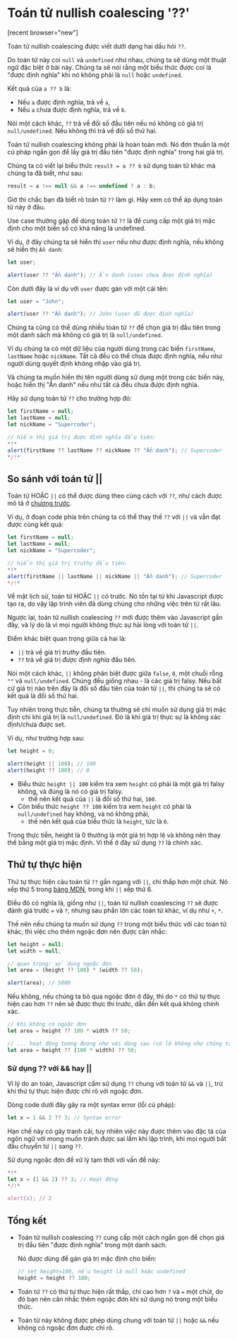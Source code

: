 # Toán tử nullish coalescing '??'

[recent browser="new"]

Toán tử nullish coalescing được viết dưới dạng hai dấu hỏi `??`.

Do toán tử này coi `null` và `undefined` như nhau, chúng ta sẽ dùng một thuật ngữ đặc biệt ở bài này. Chúng ta sẽ nói rằng một biểu thức được coi là "được định nghĩa" khi nó không phải là `null` hoặc `undefined`.

Kết quả của `a ?? b` là:

- Nếu `a` được định nghĩa, trả về `a`,
- Nếu `a` chưa được định nghĩa, trả về `b`.

Nói một cách khác, `??` trả về đối số đầu tiên nếu nó không có giá trị `null/undefined`. Nếu không thì trả về đối số thứ hai.

Toán tử nullish coalescing không phải là hoàn toàn mới. Nó đơn thuần là một cú pháp ngắn gọn để lấy giá trị đầu tiên "được định nghĩa" trong hai giá trị.

Chúng ta có viết lại biểu thức `result = a ?? b` sử dụng toán tử khác mà chúng ta đã biết, như sau:

```js
result = a !== null && a !== undefined ? a : b;
```

Giờ thì chắc bạn đã biết rõ toán tử `??` làm gì. Hãy xem có thể áp dụng toán tử này ở đâu.

Use case thường gặp để dùng toán tử `??` là để cung cấp một giá trị mặc định cho một biến số có khả năng là undefined.

Ví dụ, ở đây chúng ta sẽ hiển thị `user` nếu như được định nghĩa, nếu không sẽ hiển thị `Ẩn danh`:

```js run
let user;

alert(user ?? "Ẩn danh"); // Ẩn danh (user chưa được định nghĩa)
```

Còn dưới đây là ví dụ với `user` được gán với một cái tên:

```js run
let user = "John";

alert(user ?? "Ẩn danh"); // John (user đã được định nghĩa)
```

Chúng ta cũng có thể dùng nhiều toán tử `??` để chọn giá trị đầu tiên trong một danh sách mà không có giá trị là `null/undefined`.

Ví dụ chúng ta có một dữ liệu của người dùng trong các biến `firstName`, `lastName` hoặc `nickName`. Tất cả đều có thể chưa được định nghĩa, nếu như người dùng quyết định không nhập vào giá trị.

Và chúng ta muốn hiển thị tên người dùng sử dụng một trong các biến này, hoặc hiển thị "Ẩn danh" nếu như tất cả đều chưa được định nghĩa.

Hãy sử dụng toán tử `??` cho trường hợp đó:

```js run
let firstName = null;
let lastName = null;
let nickName = "Supercoder";

// hiển thị giá trị được định nghĩa đầu tiên:
*!*
alert(firstName ?? lastName ?? nickName ?? "Ẩn danh"); // Supercoder
*/!*
```

## So sánh với toán tử ||

Toán tử HOẶC `||` có thể được dùng theo cùng cách với `??`, như cách được mô tả ở [chương trước](info:logical-operators#or-finds-the-first-truthy-value).

Ví dụ, ở đoạn code phía trên chúng ta có thể thay thế `??` với `||` và vẫn đạt được cùng kết quả:

```js run
let firstName = null;
let lastName = null;
let nickName = "Supercoder";

// hiển thị giá trị truthy đầu tiên:
*!*
alert(firstName || lastName || nickName || "Ẩn danh"); // Supercoder
*/!*
```

Về mặt lịch sử, toán tử HOẶC `||` có trước. Nó tồn tại từ khi Javascript được tạo ra, do vậy lập trình viên đã dùng chúng cho những việc trên từ rất lâu.

Ngược lại, toán tử nullish coalescing `??` mới được thêm vào Javascript gần đây, và lý do là vì mọi người không thực sự hài lòng với toán tử `||`.

Điểm khác biệt quan trọng giữa cả hai là:

- `||` trả về giá trị _truthy_ đầu tiên.
- `??` trả về giá trị _được_ _định_ _nghĩa_ đầu tiên.

Nói một cách khác, `||` không phân biệt được giữa `false`, `0`, một chuỗi rỗng `""` và `null/undefined`. Chúng đều giống nhau - là các giá trị falsy. Nếu bất cứ giá trị nào trên đây là đối số đầu tiên của toán tử `||`, thì chúng ta sẽ có kết quả là đối số thứ hai.

Tuy nhiên trong thực tiễn, chúng ta thường sẽ chỉ muốn sử dụng giá trị mặc định chỉ khi giá trị là `null/undefined`. Đó là khi giá trị thực sự là không xác định/chưa được set.

Ví dụ, như trường hợp sau:

```js run
let height = 0;

alert(height || 100); // 100
alert(height ?? 100); // 0
```

- Biểu thức `height || 100` kiểm tra xem `height` có phải là một giá trị falsy không, và đúng là nó có giá trị falsy.
  - thế nên kết quả của `||` là đối số thứ hai, `100`.
- Còn biểu thức `height ?? 100` kiểm tra xem `height` có phải là `null/undefined` hay không, và nó không phải,
  - thế nên kết quả của biểu thức là `height`, tức là `0`.

Trong thực tiễn, height là 0 thường là một giá trị hợp lệ và không nên thay thế bằng một giá trị mặc định. Vì thế ở đây sử dụng `??` là chính xác.

## Thứ tự thực hiện

Thứ tự thực hiện cảu toán tử `??` gần ngang với `||`, chỉ thấp hơn một chút. Nó xếp thứ 5 trong [bảng MDN](https://developer.mozilla.org/en-US/docs/Web/JavaScript/Reference/Operators/Operator_Precedence#Table), trong khi `||` xếp thứ 6.

Điều đó có nghĩa là, giống như `||`, toán tử nullish coaslescing `??` sẽ được đánh giá trước `=` và `?`, nhưng sau phần lớn các toán tử khác, ví dụ như `+`, `*`.

Thế nên nếu chúng ta muốn sử dụng `??` trong một biểu thức với các toán tử khác, thì việc cho thêm ngoặc đơn nên được cân nhắc:

```js run
let height = null;
let width = null;

// quan trọng: sử dụng ngoặc đơn
let area = (height ?? 100) * (width ?? 50);

alert(area); // 5000
```

Nếu không, nếu chúng ta bỏ qua ngoặc đơn ở đây, thì do `*` có thứ tự thực hiện cao hơn `??` nên sẽ được thực thi trước, dẫn đến kết quả không chính xác.

```js
// khi không có ngoặc đơn
let area = height ?? 100 * width ?? 50;

// ... hoạt động tương đương như với dòng sau (có lẽ không như chúng ta mong muốn):
let area = height ?? (100 * width) ?? 50;
```

### Sử dụng ?? với && hay ||

Vì lý do an toàn, Javascript cấm sử dụng `??` chung với toán tử `&&` và `||`, trừ khi thứ tự thực hiện được chỉ rõ với ngoặc đơn.

Dòng code dưới đây gây ra một syntax error (lỗi cú pháp):

```js run
let x = 1 && 2 ?? 3; // Syntax error
```

Hạn chế này có gây tranh cãi, tuy nhiên việc này được thêm vào đặc tả của ngôn ngữ với mong muốn tránh được sai lầm khi lập trình, khi mọi người bắt đầu chuyển từ `||` sang `??`.

Sử dụng ngoặc đơn để xử lý tạm thời với vấn đề này:

```js run
*!*
let x = (1 && 2) ?? 3; // Hoạt động
*/!*

alert(x); // 2
```

## Tổng kết

- Toán tử nullish coalescing `??` cung cấp một cách ngắn gọn để chọn giá trị đầu tiên "được định nghĩa" trong một danh sách.

  Nó được dùng để gán giá trị mặc định cho biến:

  ```js
  // set height=100, nếu height là null hoặc undefined
  height = height ?? 100;
  ```

- Toán tử `??` có thứ tự thực hiện rất thấp, chỉ cao hơn `?` và `=` một chút, do đó bạn nên cân nhắc thêm ngoặc đơn khi sử dụng nó trong một biểu thức.
- Toán tử này không được phép dùng chung với toán tử `||` hoặc `&&` nếu không có ngoặc đơn được chỉ rõ.
